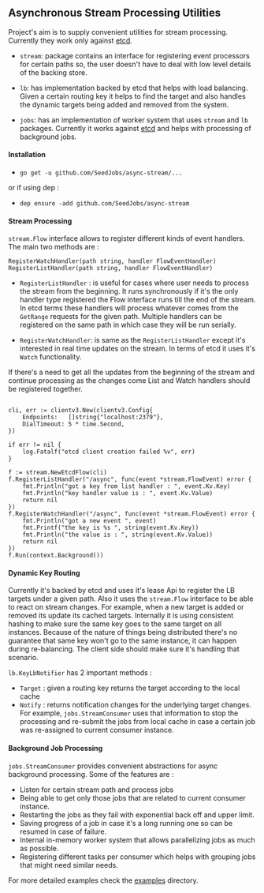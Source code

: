 ## Asynchronous Stream Processing Utilities

Project's aim is to supply convenient utilities for stream processing. Currently they work only against [etcd](https://github.com/etcd-io/etcd).

 - `stream`: package contains an interface for registering event processors for certain paths so, the user
 doesn't have to deal with low level details of the backing store.
 
 - `lb`: has implementation backed by etcd that helps with load balancing. Given a certain routing key it helps to
 find the target and also handles the dynamic targets being added and removed from the system.
 
 - `jobs`: has an implementation of worker system that uses `stream` and `lb` packages.
 Currently it works against [etcd](https://github.com/etcd-io/etcd) and helps with processing of background jobs.
 
 
 
#### Installation


  - `go get -u github.com/SeedJobs/async-stream/...`
  
  or if using dep : 
  
  - `dep ensure -add github.com/SeedJobs/async-stream`
  

#### Stream Processing

`stream.Flow` interface allows to register different kinds of event handlers.
The main two methods are : 

```golang
RegisterWatchHandler(path string, handler FlowEventHandler)
RegisterListHandler(path string, handler FlowEventHandler)
```

- `RegisterListHandler` : is useful for cases where user needs to process the stream from the beginning. It runs synchronously
if it's the only handler type registered the Flow interface runs till the end of the stream. In etcd terms these handlers 
will process whatever comes from the `GetRange` requests for the given path.
Multiple handlers can be registered on the same path in which case they will be run serially.

 
- `RegisterWatchHandler`: is same as the `RegisterListHandler` except it's interested in real time updates on the stream. In terms of
etcd it uses it's `Watch` functionality.

If there's a need to get all the updates from the beginning of the stream and continue processing as the changes come List and Watch
handlers should be registered together.


```golang

cli, err := clientv3.New(clientv3.Config{
    Endpoints:   []string{"localhost:2379"},
	DialTimeout: 5 * time.Second,
})

if err != nil {
    log.Fatalf("etcd client creation failed %v", err)
}

f := stream.NewEtcdFlow(cli)
f.RegisterListHandler("/async", func(event *stream.FlowEvent) error {
	fmt.Println("got a key from list handler : ", event.Kv.Key)
	fmt.Println("key handler value is : ", event.Kv.Value)
	return nil
})
f.RegisterWatchHandler("/async", func(event *stream.FlowEvent) error {
    fmt.Println("got a new event ", event)
    fmt.Printf("the key is %s ", string(event.Kv.Key))
    fmt.Println("the value is : ", string(event.Kv.Value))
    return nil
})
f.Run(context.Background())
```


#### Dynamic Key Routing

Currently it's backed by etcd and uses it's lease Api to register the LB targets under a given path.
Also it uses the `stream.Flow` interface to be able to react on stream changes. For example, when a new
target is added or removed its update its cached targets. Internally it is using consistent hashing to make
sure the same key goes to the same target on all instances. Because of the nature of things being distributed
there's no guarantee that same key won't go to the same instance, it can happen during re-balancing. The client side
should make sure it's handling that scenario. 

`lb.KeyLbNotifier` has 2 important methods :

- `Target` : given a routing key returns the target according to the local cache
- `Notify` : returns notification changes for the underlying target changes. For example,
`jobs.StreamConsumer` uses that information to stop the processing and re-submit the jobs from local cache
in case a certain job was re-assigned to current consumer instance.


#### Background Job Processing

`jobs.StreamConsumer` provides convenient abstractions for async background processing. Some of the features are :

- Listen for certain stream path and process jobs
- Being able to get only those jobs that are related to current consumer instance.
- Restarting the jobs as they fail with exponential back off and upper limit.
- Saving progress of a job in case it's a long running one so can be resumed in case of failure.
- Internal in-memory worker system that allows parallelizing jobs as much as possible.
- Registering different tasks per consumer which helps with grouping jobs that might need similar needs. 
 


For more detailed examples check the [examples](https://github.com/BeameryHQ/async-stream/tree/master/examples) directory.
